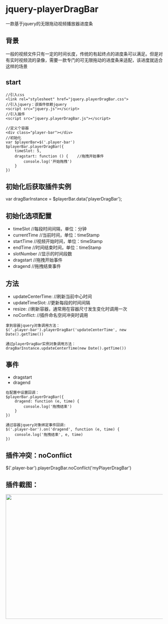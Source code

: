 # jquery-playerDragBar
一款基于jquery的无限拖动视频播放器进度条

## 背景
一般的视频文件只有一定的时间长度，传统的有起终点的进度条可以满足。但是对有实时视频流的录像，需要一款专门的可无限拖动的进度条来适配，该进度就适合这样的场景

## start
```
//引入css 
<link rel="stylesheet" href="jquery.playerDragBar.css">
//引入jquery：该插件依赖jquery
<script src="jquery.js"></script>
//引入插件
<script src="jquery.playerDragBar.js"></script>

//定义个容器
<div class="player-bar"></div>
//初始化
var $playerBar=$('.player-bar')
$playerBar.playerDragBar({ 
    timeSlot: 5,
    dragstart: function () {    //拖拽开始事件
        console.log('开始拖拽')
    }
})
```

## 初始化后获取插件实例
var dragBarInstance = $playerBar.data('playerDragBar');

## 初始化选项配置
* timeSlot    //每段时间间隔，单位：分钟
* currentTime //当前时间，单位：timeStamp
* startTime   //视频开始时间，单位：timeStamp
* endTime //时间结束时间，单位：timeStamp
* slotNumber  //显示的时间段数
* dragstart   //拖拽开始事件
* dragend //拖拽结束事件

## 方法
* updateCenterTime: //刷新当前中心时间
* updateTimeSlot:   //更新每段的时间间隔
* resize:   //刷新容器，通常用在容器尺寸发生变化时调用一次
* noConflict:   //插件命名空间冲突时调用

```
拿到容器jquery对象调用方法：
$('.player-bar').playerDragBar('updateCenterTime', new Date().getTime())

通过playerDragBar实例对象调用方法：
dragBarInstance.updateCenterTime(new Date().getTime())
```

## 事件
* dragstart
* dragend
```
在配置中设置回调：
$playerBar.playerDragBar({ 
    dragend: function (e, time) {
        console.log('拖拽结束')
    }
})

通过容器jquery对象绑定事件回调:
$('.player-bar').on('dragend', function (e, time) {
    console.log('拖拽结束', e, time)
})
```

## 插件冲突：noConflict
$('.player-bar').playerDragBar.noConflict('myPlayerDragBar')

## 插件截图：
<img src="readme/1.gif"  height="400" width="550">